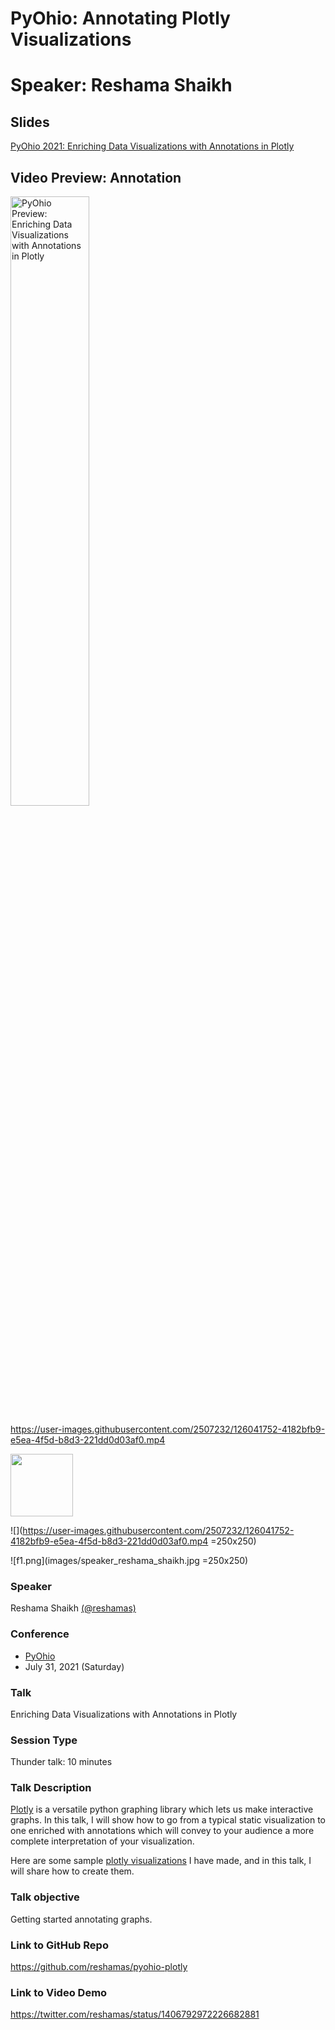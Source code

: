 # PyOhio: Annotating Plotly Visualizations
# Speaker:  Reshama Shaikh

## Slides
[PyOhio 2021: Enriching Data Visualizations with Annotations in Plotly](https://docs.google.com/presentation/d/1SFaoSvKxqnun0cYtSluE9fBm-113ivxm_DmggVR7i4A/edit?usp=sharing)


## Video Preview:  Annotation


<a href="http://www.youtube.com/watch?feature=player_embedded&v=k7kcMg4Ao7Y" target="_blank"><img src="http://img.youtube.com/vi/k7kcMg4Ao7Y/0.jpg" 
alt="PyOhio Preview: Enriching Data Visualizations with Annotations in Plotly" width="50%" /></a>



https://user-images.githubusercontent.com/2507232/126041752-4182bfb9-e5ea-4f5d-b8d3-221dd0d03af0.mp4

<img src="https://user-images.githubusercontent.com/2507232/126041752-4182bfb9-e5ea-4f5d-b8d3-221dd0d03af0.mp4" width="100" height="100">

![](https://user-images.githubusercontent.com/2507232/126041752-4182bfb9-e5ea-4f5d-b8d3-221dd0d03af0.mp4 =250x250)


![f1.png](images/speaker_reshama_shaikh.jpg =250x250)


### Speaker
Reshama Shaikh [(@reshamas)](https://twitter.com/reshamas)

### Conference
- [PyOhio](https://www.pyohio.org/2021/)
- July 31, 2021 (Saturday)

### Talk
Enriching Data Visualizations with Annotations in Plotly


### Session Type
Thunder talk:  10 minutes

### Talk Description
[Plotly](https://plotly.com/python/) is a versatile python graphing library which lets us make interactive graphs.  In this talk, I will show how to go from a typical static visualization to one enriched with annotations which will convey to your audience a more complete interpretation of your visualization. 

Here are some sample [plotly visualizations](https://reshamas.github.io/covid19-plots/) I have made, and in this talk, I will share how to create them.

### Talk objective  
Getting started annotating graphs.

### Link to GitHub Repo
https://github.com/reshamas/pyohio-plotly

### Link to Video Demo
https://twitter.com/reshamas/status/1406792972226682881
